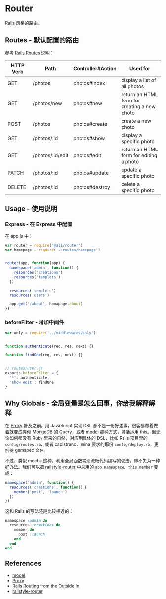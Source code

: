 # Router

Rails 风格的路由。

## Routes - 默认配置的路由

参考 [Rails Routes][rails-routes] 说明：

| HTTP Verb | Path             | Controller#Action | Used for                                     |
|-----------|------------------|-------------------|----------------------------------------------|
| GET       | /photos          | photos#index      | display a list of all photos                 |
| GET       | /photos/new      | photos#new        | return an HTML form for creating a new photo |
| POST      | /photos          | photos#create     | create a new photo                           |
| GET       | /photos/:id      | photos#show       | display a specific photo                     |
| GET       | /photos/:id/edit | photos#edit       | return an HTML form for editing a photo      |
| PATCH     | /photos/:id      | photos#update     | update a specific photo                      |
| DELETE    | /photos/:id      | photos#destroy    | delete a specific photo                      |

## Usage - 使用说明

### Express - 在 Express 中配置

在 app.js 中：

```js
var router = require('@ali/router')
var homepage = require('./routes/homepage')


router(app, function(app) {
  namespace('admin', function() {
    resources('creations')
    resources('templets')
  })

  resources('templets')
  resources('users')

  app.get('/about', homapage.about)
})
```

### beforeFilter - 增加中间件

```js
var only = require('../middlewares/only')


function authenticate(req, res, next) {}

function findOne(req, res, next) {}


// routes/user.js
exports.beforeFilter = {
  '*': authenticate,
  'show edit': findOne
}
```

## Why Globals - 全局变量是怎么回事，你给我解释解释

在 [Proxy][proxy] 普及之前，用 JavaScript 实现 DSL 都不是一份好差事，很容易做着做着就变成类似 MongoDB 的 Query，或者 [model][model] 那种方式，灵活运用 this。但无论如何都没有 Ruby 里来的自然，对应到具体的 DSL，比如 Rails 项目里的 `config/routes.rb`，或者 capistrano、mina 要求的那份 `config/deploy.rb`，更别提 gemspec 文件。

不过，类似 mocha 这种，利用全局函数实现流畅代码编写的做法，却不失为一种好办法。我们可以把 [railstyle-router][railstyle-router] 中采用的 `app.namespace`、`this.member` 变成：

```js
namespace('admin', function() {
  resources('creations', function() {
    member('post', 'launch')
  })
})
```

这和 Rails 的写法还是比较相近的：

```ruby
namespace :admin do
  resources :creations do
    member do
      post :launch
    end
  end
end
```

## References

- [model][model]
- [Proxy][proxy]
- [Rails Routing from the Outside In][rails-routing]
- [railstyle-router][railstyle-router]


[railstyle-router]: https://github.com/jsw0528/railstyle-router
[rails-routing]: http://guides.rubyonrails.org/routing.html
[rails-routes]: http://guides.rubyonrails.org/routing.html#crud-verbs-and-actions
[model]: https://github.com/geddy/model
[proxy]: https://developer.mozilla.org/zh-CN/docs/Web/JavaScript/Reference/Global_Objects/Proxy
